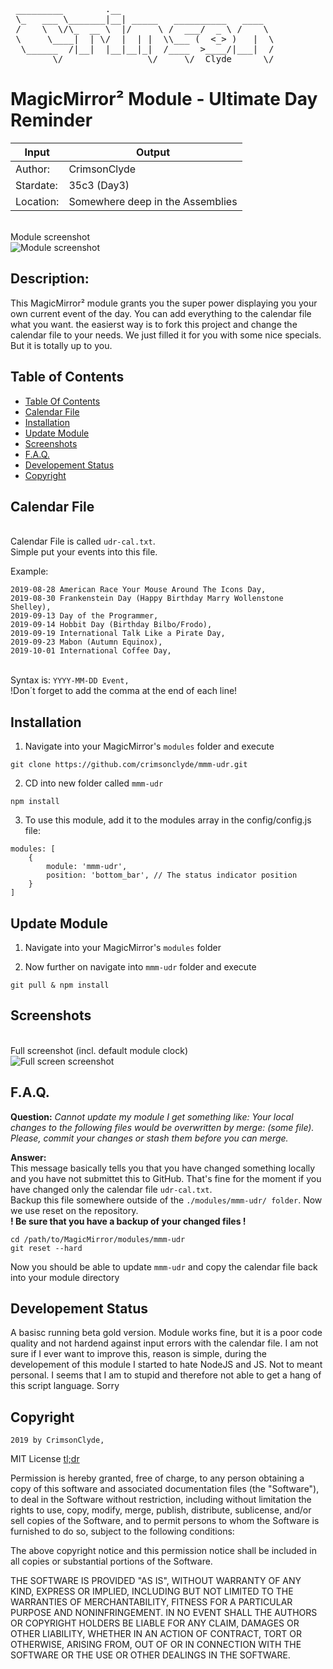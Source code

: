 <pre>
 _________        .__
 \_   ___ \_______|__| _____   __________   ____
 /    \  \/\_  __ \  |/     \ /  ___/  _ \ /    \
 \     \____|  | \/  |  | |  \\___ (  <_> )   |  \
  \______  /|__|  |__|__|_|  /____  >____/|___|  /
        \/                \/     \/  Clyde      \/ </pre>


# MagicMirror² Module - Ultimate Day Reminder


| Input | Output |
| --- |---|
|Author:     | CrimsonClyde   |
|Stardate:   | 35c3 (Day3)   |
|Location:   | Somewhere deep in the Assemblies   |


<br>Module screenshot</br>
![Module screenshot](./screenshots/MagicMirror%C2%B2-UDR_solo.png)


## Description:
This MagicMirror² module grants you the super power displaying you your own current event of the day.
You can add everything to the calendar file what you want. the easierst way is to fork this project
and change the calendar file to your needs. We just filled it for you with some nice specials.
But it is totally up to you.

## Table of Contents

- [Table Of Contents](#table-of-contents)
- [Calendar File](##Calendar-File)
- [Installation](##Installation)
- [Update Module](##Update-Module)
- [Screenshots](##Screenshots)
- [F.A.Q.](F.A.Q.)
- [Developement Status](##Developement-Status)
- [Copyright](##Copyright)

## Calendar File
<br>Calendar File is called `udr-cal.txt`.</br>
Simple put your events into this file.

Example:
```
2019-08-28 American Race Your Mouse Around The Icons Day,
2019-08-30 Frankenstein Day (Happy Birthday Marry Wollenstone Shelley),
2019-09-13 Day of the Programmer,
2019-09-14 Hobbit Day (Birthday Bilbo/Frodo),
2019-09-19 International Talk Like a Pirate Day,
2019-09-23 Mabon (Autumn Equinox),
2019-10-01 International Coffee Day,
```
<br>Syntax is: `YYYY-MM-DD Event,`</br>
!Don´t forget to add the comma at the end of each line!

## Installation
1. Navigate into your MagicMirror's `modules` folder and execute
```
git clone https://github.com/crimsonclyde/mmm-udr.git
```
2. CD into new folder called `mmm-udr`
```
npm install
```
3. To use this module, add it to the modules array in the config/config.js file:
```
modules: [
	{
		module: 'mmm-udr',
		position: 'bottom_bar', // The status indicator position
	}
]
```

## Update Module
1. Navigate into your MagicMirror's `modules` folder

2. Now further on navigate into `mmm-udr` folder and execute
```
git pull & npm install
```

##  Screenshots
<br>Full screenshot (incl. default module clock)</br>
![Full screen screenshot](./screenshots/MagicMirror%C2%B2-UDR_full.png)

## F.A.Q.
**Question:** *Cannot update my module I get something like: Your local changes to the following files would be overwritten by merge: (some file). Please, commit your changes or stash them before you can merge.*

**Answer:**
<br>This message basically tells you that you have changed something locally and you have not submittet this to GitHub. That's fine for the moment if you have changed only the calendar file `udr-cal.txt`.<br />
Backup this file somewhere outside of the `./modules/mmm-udr/ folder`.
Now we use reset on the repository.
<br><b>! Be sure that you have a backup of your changed files !</b></br>

```
cd /path/to/MagicMirror/modules/mmm-udr
git reset --hard
```
Now you should be able to update `mmm-udr` and copy the calendar file back into your module directory


## Developement Status
A basisc running beta gold version.
Module works fine, but it is a poor code quality and not hardend against input errors with the calendar file.
I am not sure if I ever want to improve this, reason is simple, during the developement of this module I started to hate NodeJS and JS. Not to meant personal. I seems that I am to stupid and therefore not able to get a hang of this script language. Sorry


## Copyright

`2019 by CrimsonClyde,`

MIT License [tl;dr](https://tldrlegal.com/license/mit-license)

Permission is hereby granted, free of charge, to any person obtaining a copy of this software and associated documentation files (the "Software"), to deal in the Software without restriction, including without limitation the rights to use, copy, modify, merge, publish, distribute, sublicense, and/or sell copies of the Software, and to permit persons to whom the Software is furnished to do so, subject to the following conditions:

The above copyright notice and this permission notice shall be included in all copies or substantial portions of the Software.

THE SOFTWARE IS PROVIDED "AS IS", WITHOUT WARRANTY OF ANY KIND, EXPRESS OR IMPLIED, INCLUDING BUT NOT LIMITED TO THE WARRANTIES OF MERCHANTABILITY, FITNESS FOR A PARTICULAR PURPOSE AND NONINFRINGEMENT. IN NO EVENT SHALL THE AUTHORS OR COPYRIGHT HOLDERS BE LIABLE FOR ANY CLAIM, DAMAGES OR OTHER LIABILITY, WHETHER IN AN ACTION OF CONTRACT, TORT OR OTHERWISE, ARISING FROM, OUT OF OR IN CONNECTION WITH THE SOFTWARE OR THE USE OR OTHER DEALINGS IN THE SOFTWARE.
